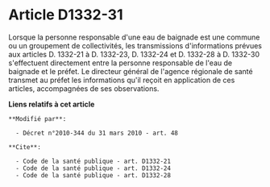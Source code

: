# Article D1332-31

Lorsque la personne responsable d'une eau de baignade est une commune ou un groupement de collectivités, les transmissions
d'informations prévues aux articles D. 1332-21 à D. 1332-23, D. 1332-24 et D. 1332-28 à D. 1332-30 s'effectuent directement
entre la personne responsable de l'eau de baignade et le préfet. Le directeur général de l'agence régionale de santé transmet
au préfet les  informations qu'il reçoit en application de ces articles, accompagnées de ses  observations.

**Liens relatifs à cet article**

	**Modifié par**:

	  - Décret n°2010-344 du 31 mars 2010 - art. 48

	**Cite**:

	  - Code de la santé publique - art. D1332-21
	  - Code de la santé publique - art. D1332-24
	  - Code de la santé publique - art. D1332-28
